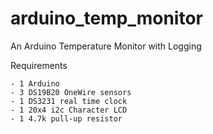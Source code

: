 # arduino_temp_monitor

An Arduino Temperature Monitor with Logging

Requirements 
    
    - 1 Arduino
    - 3 DS19B20 OneWire sensors
    - 1 DS3231 real time clock
    - 1 20x4 i2c Character LCD
    - 1 4.7k pull-up resistor
